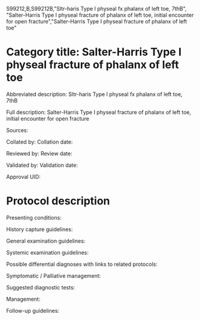S99212,B,S99212B,"Sltr-haris Type I physeal fx phalanx of left toe, 7thB", "Salter-Harris Type I physeal fracture of phalanx of left toe, initial encounter for open fracture","Salter-Harris Type I physeal fracture of phalanx of left toe"
# Category title: Salter-Harris Type I physeal fracture of phalanx of left toe

Abbreviated description: Sltr-haris Type I physeal fx phalanx of left toe, 7thB

Full description: Salter-Harris Type I physeal fracture of phalanx of left toe, initial encounter for open fracture

Sources:

Collated by:
Collation date:

Reviewed by:
Review date:

Validated by:
Validation date:

Approval UID:

# Protocol description

Presenting conditions:

History capture guidelines:

General examination guidelines:

Systemic examination guidelines:

Possible differential diagnoses with links to related protocols:

Symptomatic / Palliative management:

Suggested diagnostic tests:

Management:

Follow-up guidelines:
